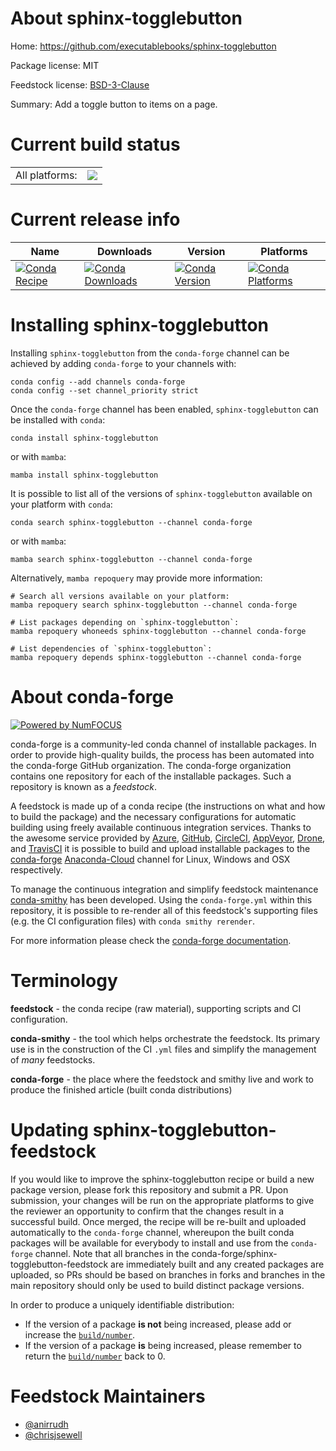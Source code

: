 About sphinx-togglebutton
=========================

Home: https://github.com/executablebooks/sphinx-togglebutton

Package license: MIT

Feedstock license: [BSD-3-Clause](https://github.com/conda-forge/sphinx-togglebutton-feedstock/blob/main/LICENSE.txt)

Summary: Add a toggle button to items on a page.

Current build status
====================


<table><tr><td>All platforms:</td>
    <td>
      <a href="https://dev.azure.com/conda-forge/feedstock-builds/_build/latest?definitionId=10568&branchName=main">
        <img src="https://dev.azure.com/conda-forge/feedstock-builds/_apis/build/status/sphinx-togglebutton-feedstock?branchName=main">
      </a>
    </td>
  </tr>
</table>

Current release info
====================

| Name | Downloads | Version | Platforms |
| --- | --- | --- | --- |
| [![Conda Recipe](https://img.shields.io/badge/recipe-sphinx--togglebutton-green.svg)](https://anaconda.org/conda-forge/sphinx-togglebutton) | [![Conda Downloads](https://img.shields.io/conda/dn/conda-forge/sphinx-togglebutton.svg)](https://anaconda.org/conda-forge/sphinx-togglebutton) | [![Conda Version](https://img.shields.io/conda/vn/conda-forge/sphinx-togglebutton.svg)](https://anaconda.org/conda-forge/sphinx-togglebutton) | [![Conda Platforms](https://img.shields.io/conda/pn/conda-forge/sphinx-togglebutton.svg)](https://anaconda.org/conda-forge/sphinx-togglebutton) |

Installing sphinx-togglebutton
==============================

Installing `sphinx-togglebutton` from the `conda-forge` channel can be achieved by adding `conda-forge` to your channels with:

```
conda config --add channels conda-forge
conda config --set channel_priority strict
```

Once the `conda-forge` channel has been enabled, `sphinx-togglebutton` can be installed with `conda`:

```
conda install sphinx-togglebutton
```

or with `mamba`:

```
mamba install sphinx-togglebutton
```

It is possible to list all of the versions of `sphinx-togglebutton` available on your platform with `conda`:

```
conda search sphinx-togglebutton --channel conda-forge
```

or with `mamba`:

```
mamba search sphinx-togglebutton --channel conda-forge
```

Alternatively, `mamba repoquery` may provide more information:

```
# Search all versions available on your platform:
mamba repoquery search sphinx-togglebutton --channel conda-forge

# List packages depending on `sphinx-togglebutton`:
mamba repoquery whoneeds sphinx-togglebutton --channel conda-forge

# List dependencies of `sphinx-togglebutton`:
mamba repoquery depends sphinx-togglebutton --channel conda-forge
```


About conda-forge
=================

[![Powered by
NumFOCUS](https://img.shields.io/badge/powered%20by-NumFOCUS-orange.svg?style=flat&colorA=E1523D&colorB=007D8A)](https://numfocus.org)

conda-forge is a community-led conda channel of installable packages.
In order to provide high-quality builds, the process has been automated into the
conda-forge GitHub organization. The conda-forge organization contains one repository
for each of the installable packages. Such a repository is known as a *feedstock*.

A feedstock is made up of a conda recipe (the instructions on what and how to build
the package) and the necessary configurations for automatic building using freely
available continuous integration services. Thanks to the awesome service provided by
[Azure](https://azure.microsoft.com/en-us/services/devops/), [GitHub](https://github.com/),
[CircleCI](https://circleci.com/), [AppVeyor](https://www.appveyor.com/),
[Drone](https://cloud.drone.io/welcome), and [TravisCI](https://travis-ci.com/)
it is possible to build and upload installable packages to the
[conda-forge](https://anaconda.org/conda-forge) [Anaconda-Cloud](https://anaconda.org/)
channel for Linux, Windows and OSX respectively.

To manage the continuous integration and simplify feedstock maintenance
[conda-smithy](https://github.com/conda-forge/conda-smithy) has been developed.
Using the ``conda-forge.yml`` within this repository, it is possible to re-render all of
this feedstock's supporting files (e.g. the CI configuration files) with ``conda smithy rerender``.

For more information please check the [conda-forge documentation](https://conda-forge.org/docs/).

Terminology
===========

**feedstock** - the conda recipe (raw material), supporting scripts and CI configuration.

**conda-smithy** - the tool which helps orchestrate the feedstock.
                   Its primary use is in the construction of the CI ``.yml`` files
                   and simplify the management of *many* feedstocks.

**conda-forge** - the place where the feedstock and smithy live and work to
                  produce the finished article (built conda distributions)


Updating sphinx-togglebutton-feedstock
======================================

If you would like to improve the sphinx-togglebutton recipe or build a new
package version, please fork this repository and submit a PR. Upon submission,
your changes will be run on the appropriate platforms to give the reviewer an
opportunity to confirm that the changes result in a successful build. Once
merged, the recipe will be re-built and uploaded automatically to the
`conda-forge` channel, whereupon the built conda packages will be available for
everybody to install and use from the `conda-forge` channel.
Note that all branches in the conda-forge/sphinx-togglebutton-feedstock are
immediately built and any created packages are uploaded, so PRs should be based
on branches in forks and branches in the main repository should only be used to
build distinct package versions.

In order to produce a uniquely identifiable distribution:
 * If the version of a package **is not** being increased, please add or increase
   the [``build/number``](https://docs.conda.io/projects/conda-build/en/latest/resources/define-metadata.html#build-number-and-string).
 * If the version of a package **is** being increased, please remember to return
   the [``build/number``](https://docs.conda.io/projects/conda-build/en/latest/resources/define-metadata.html#build-number-and-string)
   back to 0.

Feedstock Maintainers
=====================

* [@anirrudh](https://github.com/anirrudh/)
* [@chrisjsewell](https://github.com/chrisjsewell/)

